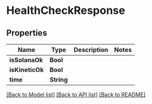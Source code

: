 # HealthCheckResponse

## Properties
Name | Type | Description | Notes
------------ | ------------- | ------------- | -------------
**isSolanaOk** | **Bool** |  | 
**isKineticOk** | **Bool** |  | 
**time** | **String** |  | 

[[Back to Model list]](../README.md#documentation-for-models) [[Back to API list]](../README.md#documentation-for-api-endpoints) [[Back to README]](../README.md)


